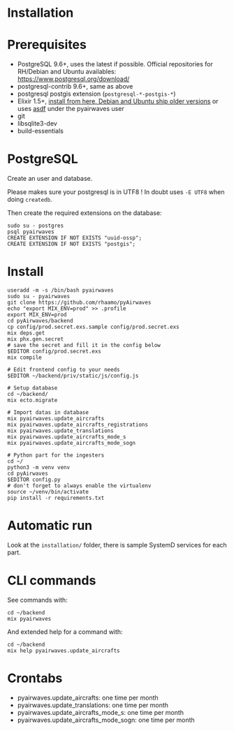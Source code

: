 # Installation

# Prerequisites

- PostgreSQL 9.6+, uses the latest if possible. Official repositories for RH/Debian and Ubuntu availables: https://www.postgresql.org/download/
- postgresql-contrib 9.6+, same as above
- postgresql postgis extension (`postgresql-*-postgis-*`)
- Elixir 1.5+, [install from here, Debian and Ubuntu ship older versions](https://elixir-lang.org/install.html#unix-and-unix-like) or uses [asdf](https://github.com/asdf-vm/asdf) under the pyairwaves user
- git
- libsqlite3-dev
- build-essentials

# PostgreSQL

Create an user and database.

Please makes sure your postgresql is in UTF8 ! In doubt uses `-E UTF8` when doing `createdb`.

Then create the required extensions on the database:

```
sudo su - postgres
psql pyairwaves
CREATE EXTENSION IF NOT EXISTS "uuid-ossp";
CREATE EXTENSION IF NOT EXISTS "postgis";
```

# Install

    useradd -m -s /bin/bash pyairwaves
    sudo su - pyairwaves
    git clone https://github.com/rhaamo/pyAirwaves
    echo "export MIX_ENV=prod" >> .profile
    export MIX_ENV=prod
    cd pyAirwaves/backend
    cp config/prod.secret.exs.sample config/prod.secret.exs
    mix deps.get
    mix phx.gen.secret
    # save the secret and fill it in the config below
    $EDITOR config/prod.secret.exs
    mix compile
    
    # Edit frontend config to your needs
    $EDITOR ~/backend/priv/static/js/config.js
    
    # Setup database
    cd ~/backend/
    mix ecto.migrate
    
    # Import datas in database
    mix pyairwaves.update_aircrafts
    mix pyairwaves.update_aircrafts_registrations
    mix pyairwaves.update_translations
    mix pyairwaves.update_aircrafts_mode_s
    mix pyairwaves.update_aircrafts_mode_sogn

    # Python part for the ingesters
    cd ~/
    python3 -m venv venv
    cd pyAirwaves
    $EDITOR config.py
    # don't forget to always enable the virtualenv
    source ~/venv/bin/activate
    pip install -r requirements.txt


# Automatic run

Look at the `installation/` folder, there is sample SystemD services for each part.

# CLI commands

See commands with:
```
cd ~/backend
mix pyairwaves
```

And extended help for a command with:
```
cd ~/backend
mix help pyairwaves.update_aircrafts
```

# Crontabs

- pyairwaves.update_aircrafts: one time per month
- pyairwaves.update_translations: one time per month
- pyairwaves.update_aircrafts_mode_s: one time per month
- pyairwaves.update_aircrafts_mode_sogn: one time per month
